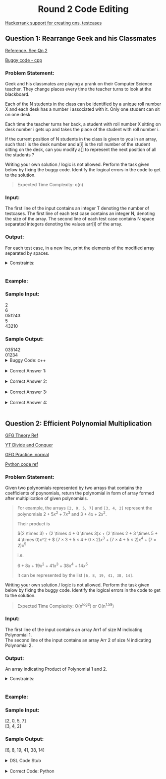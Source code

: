 <h1 align='center'> Round 2 Code Editing</h1>

[Hackerrank support for creating qns, testcases](https://support.hackerrank.com/hc/en-us/articles/223080547-Creating-a-Custom-Checker)

## Question 1: Rearrange Geek and his Classmates

[Reference. See Qn 2](https://practice.geeksforgeeks.org/contest/debugging/problems)

[Buggy code - cpp](https://ide.geeksforgeeks.org/PFWYVCLkbp)

<h3>Problem Statement:</h3>
<p>
Geek and his classmates are playing a prank on their
Computer Science teacher. They change places
every time the teacher turns to look at the
blackboard.

Each of the N students in the class can be identified
by a unique roll number X and each desk has a
number i associated with it. Only one student can sit
on one desk.

Each time the teacher turns her back, a student with
roll number X sitting on desk number i gets up and
takes the place of the student with roll number i.

If the current position of N students in the class is
given to you in an array, such that i is the desk
number and a[i] is the roll number of the student
sitting on the desk, can you modify a[] to represent
the next position of all the students ?

Writing your own solution / logic is not allowed. Perform
the task given below by fixing the buggy code.
Identify the logical errors in the code to get to the
solution.

>Expected Time Complexity: o(n)
</p>

<h3>Input:</h3>
<p>
The first line of the input contains an integer T denoting the number of testcases. The first line of
each test case contains an integer N, denoting the size of the array. The second line of each test
case contains N space separated integers denoting the values arr[i] of the array.</p>

<h3>Output:</h3>
<p>
For each test case, in a new line, print the elements of the modified array separated by spaces.
</p>

<details>
<summary>Constraints:</summary>

``` 1 <= T <= 10 
1 <= N <= 10^5 
0 <= arr[i] <= N-1
```
</details><br>

<h3>Example:</h3>
<h3>Sample Input:</h3>
2 <br>
6 <br>
051243 <br>
5 <br>
43210 <br>

<h3>Sample Output:</h3>
035142 <br>
01234 <br>

<details>
<summary>Buggy Code: c++</summary>

```cpp
#include <bits/stdc++.h>
using namespace std;

int main(){
	int t;
	// taking test case as input
	cin>>t;
	while(t--){
		int n;
		// taking n - size of array as input
		cin>>n;
		int a[n];
		// taking input for the array
		for(int i = 0 ;i<n;i++){
			cin>>a[i];
		}


		for(int i = 0;i<n;i++){
			a[i] = a[i] + a[a[i]] * n;
		}
        for(int i = 0; i < n; i++)
            a[i] = a[i] * 1.0 / n;
            
		for(int i = 0;i<n;i++)
			cout<<a[i]<<" ";
		cout<<"\n";
	}
}
```
</details><br>

<details>
<summary>Correct Answer 1:</summary>

```cpp
#include <iostream>
using namespace std;

int main(){
	int t;
	// taking test case as input
	cin>>t;
	while(t--){
		int n;
		// taking n - size of array as input
		cin>>n;
		int a[n];
		// taking input for the array
		for(int i = 0 ;i<n;i++){
			cin>>a[i];
		}


		for(int i=0; i<n; i++){
		   a[i] = a[i] + (a[a[i] % n] % n) * n;	
		    
		}
		
		
        for(int i = 0; i < n; i++)
                a[i]= a[i] * 1 / n;
            
            
            
		for(int i = 0;i<n;i++)
			cout<<a[i]<<" ";
		cout<<"\n";
	}
}
```
</details><br>

<details>
<summary>Correct Answer 2:</summary>

```cpp
#include <bits/stdc++.h>
using namespace std;

int main(){
	int t;
	// taking test case as input
	cin>>t;
	while(t--){
		int n;
		// taking n - size of array as input
		cin>>n;
		int a[n], b[n];
		// taking input for the array
		for(int i = 0 ;i<n;i++){
			cin>>a[i];
		}


		for(int i = 0;i<n;i++){
			b[i] = a[a[i]];
		}
        for(int i = 0; i < n; i++)
            a[i] = a[i] * 1.0 / n;
            
		for(int i = 0;i<n;i++)
			cout<<b[i]<<" ";
		cout<<"\n";
	}
}
```
</details><br>

<details>
<summary>Correct Answer 3:</summary>

```cpp
#include <bits/stdc++.h>
using namespace std;

int main(){
	int t;
	// taking test case as input
	cin>>t;
	while(t--){
		int n;
		// taking n - size of array as input
		cin>>n;
		int a[n];
		// taking input for the array
		for(int i = 0 ;i<n;i++){
			cin>>a[i];
		}


		for(int i = 0;i<n;i++){
			a[i] = a[i] + (a[a[i]]%n) * n;
		}
		for(int i = 0;i<n;i++)
			cout<<a[i]/n<<" ";
		cout<<"\n";
	}
}
```
</details><br>

<details>
<summary>Correct Answer 4:</summary>

```cpp
#include <bits/stdc++.h>
using namespace std;

int main(){
	int t;
	// taking test case as input
	cin>>t;
	while(t--){
		int n;
		// taking n - size of array as input
		cin>>n;
		int a[n];
		// taking input for the array
		for(int i = 0 ;i<n;i++){
			cin>>a[i];
		}

		for(int i = 0;i<n;i++){
			a[i] = a[i]+(a[a[i]]%n)*n;
			// 5 + 3*n
		}
        for(int i = 0; i < n; i++)
            a[i] = a[i] * 1.0 / n;
            
		for(int i = 0;i<n;i++)
			cout<<a[i]<<" ";
		cout<<"\n";
	}
}
```
</details><br>

## Question 2: Efficient Polynomial Multiplication

[GFG Theory Ref](https://www.geeksforgeeks.org/multiply-two-polynomials-2/)

[YT Divide and Conquer](https://www.youtube.com/watch?v=6eFWMhS_PTA)

[GFG Practice: normal](https://www.geeksforgeeks.org/problems/multiply-two-polynomals0721/1?itm_source=geeksforgeeks&itm_medium=article&itm_campaign=bottom_sticky_on_article)

[Python code ref](https://jovian.com/indexkyou/python-divide-and-conquer-assignment)

<h3>Problem Statement:</h3>
<p>
Given two polynomials represented by two arrays that contains the coefficients of poynomials, return the polynomial in form of array formed after multiplication of given polynomials.

> For example, the arrays `[2, 0, 5, 7]` and `[3, 4, 2]` represent the polynomials $2 + 5x^2 + 7x^3$ and $3 + 4x + 2x^2$. 
> 
> Their product is 
>
> $(2 \times 3) + (2 \times 4 + 0 \times 3)x + (2 \times 2 + 3 \times 5 + 4 \times 0)x^2 + $
> $(7 \times 3 + 5 \times 4 + 0 \times 2)x^3 + (7 \times 4 + 5 \times 2)x^4 + (7 \times 2)x^5$ 
> 
> i.e. 
>
>$6 + 8x + 19x^2 + 41x^3 + 38x^4 + 14x^5$
> 
>It can be represented by the list `[6, 8, 19, 41, 38, 14]`.

Writing your own solution / logic is not allowed. Perform
the task given below by fixing the buggy code.
Identify the logical errors in the code to get to the
solution.

>Expected Time Complexity: O(n<sup>log3</sup>) or O(n<sup>1.58</sup>)
</p>

<h3>Input:</h3>
<p>
The first line of the input contains an array Arr1 of size M indicating Polynomial 1.
<br>The second line of the input contains an array Arr 2 of size N indicating Polynomial 2.
</p>

<h3>Output:</h3>
<p>
An array indicating Product of Polynomial 1 and 2.
</p>

<details>
<summary>Constraints:</summary>

``` 
1 ≤ M, N ≤ 100
1 ≤  Arr1[i] , Arr2[i]  ≤ 100
```
</details><br>

<h3>Example:</h3>
<h3>Sample Input:</h3>
[2, 0, 5, 7] <br>
[3, 4, 2] <br>

<h3>Sample Output:</h3>
[6, 8, 19, 41, 38, 14] <br>
<br>


<details>
<summary> DSL Code Stub</summary>

```
function(integer_array, multiply_optimized, integer_array poly1, integer_array poly2, integer m, integer n)

integer(m) integer(n)

array(integer, poly1, m, single)

array(integer, poly2, n, single)

invoke(integer_array, product, multiply_optimized, poly1, poly2, m, n)

print(integer_array,product)
```
</details><br>

<details>
<summary> Correct Code: Python</summary>

```python
'''
Polynomial Multiplication Using Divide and Conquer 
(3 Multiplications instead of 4)
Time Complexity: O(n^log3) or O(n^1.58)
'''

def remove_zeros(items):
    non_zero_items = []
    
    for ele in items:
        if ele != 0:
            non_zero_items.append(ele)
    
    return non_zero_items

def add(poly1, poly2):
    """Add two polynomials"""
    result = [0] * max(len(poly1), len(poly2))
    for i in range(len(result)):
        if i < len(poly1):
            result[i] += poly1[i]
        if i < len(poly2):
            result[i] += poly2[i]
    return result

def split(poly1, poly2):
    """Split each polynomial into two smaller polynomials"""
    mid = max(len(poly1), len(poly2)) // 2
    return  (poly1[:mid], poly1[mid:]), (poly2[:mid], poly2[mid:])

def increase_exponent(poly, n):
    """Multiply poly1 by x^n"""
    return [0] * n + poly

def subtract(poly1, poly2):
    poly = [-i for i in poly2]
    return add(poly1,poly)

def multiply_optimized(poly1, poly2):
    if len(poly1) == 0 or len(poly2) == 0:
        return []
    
    if len(poly1) == 1:
        if poly1[0] == 0:
            return [0]
        else:
            return [poly1[0] * i for i in poly2]
    elif len(poly2) == 1:
        if poly2[0] == 0:
            return [0]
        else:
            return [poly2[0] * i for i in poly1]
    
    n = max(len(poly1),len(poly2))
    
    if n%2 != 0:
        n = n -1
    
    # print(n)
    
    A, B = split(poly1,poly2)
    
    Y = multiply_optimized(add(A[0], A[1]), add(B[0], B[1]))
    U = multiply_optimized(A[0], B[0])
    Z = multiply_optimized(A[1], B[1])
    # print('Before:')
    # print(Y, U, Z)
    
    Y = increase_exponent(subtract(Y, add(U, Z)), n //2)
    Z = increase_exponent(Z, n)
    
    # print('After:')
    # print(Y, U, Z)
    
    result = add(Y, add(U, Z))
    result = remove_zeros(result)
    return result
    
print(multiply_optimized([2, 0, 5, 7], [3, 4, 2]))
```
</details><br>
